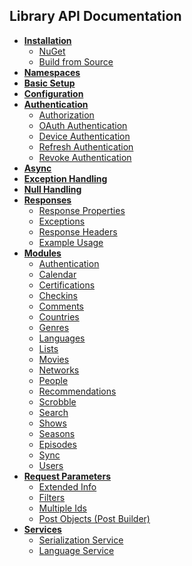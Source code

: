 ## Library API Documentation

- **[Installation](https://github.com/henrikfroehling/Trakt.NET/tree/develop/docs/Library_API_Documentation/01_Installation#installation)**
  - [NuGet](https://github.com/henrikfroehling/Trakt.NET/tree/develop/docs/Library_API_Documentation/01_Installation#nuget)
  - [Build from Source](https://github.com/henrikfroehling/Trakt.NET/tree/develop/docs/Library_API_Documentation/01_Installation#build-from-source)
- **[Namespaces](https://github.com/henrikfroehling/Trakt.NET/tree/develop/docs/Library_API_Documentation/02_Namespaces#namespaces)**
- **[Basic Setup](https://github.com/henrikfroehling/Trakt.NET/tree/develop/docs/Library_API_Documentation/03_Basic_Setup#basic-setup)**
- **[Configuration](https://github.com/henrikfroehling/Trakt.NET/tree/develop/docs/Library_API_Documentation/04_Configuration#configuration)**
- **[Authentication](https://github.com/henrikfroehling/Trakt.NET/tree/develop/docs/Library_API_Documentation/05_Authentication#authentication)**
  - [Authorization](https://github.com/henrikfroehling/Trakt.NET/tree/develop/docs/Library_API_Documentation/05_Authentication#authorization)
  - [OAuth Authentication](https://github.com/henrikfroehling/Trakt.NET/tree/develop/docs/Library_API_Documentation/05_Authentication#oauth-authentication)
  - [Device Authentication](https://github.com/henrikfroehling/Trakt.NET/tree/develop/docs/Library_API_Documentation/05_Authentication#device-authentication)
  - [Refresh Authentication](https://github.com/henrikfroehling/Trakt.NET/tree/develop/docs/Library_API_Documentation/05_Authentication#refresh-authentication)
  - [Revoke Authentication](https://github.com/henrikfroehling/Trakt.NET/tree/develop/docs/Library_API_Documentation/05_Authentication#revoke-authentication)
- **[Async](https://github.com/henrikfroehling/Trakt.NET/tree/develop/docs/Library_API_Documentation/06_Async#async)**
- **[Exception Handling](https://github.com/henrikfroehling/Trakt.NET/tree/develop/docs/Library_API_Documentation/07_Exception_Handling#exception-handling)**
- **[Null Handling](https://github.com/henrikfroehling/Trakt.NET/tree/develop/docs/Library_API_Documentation/08_Null_Handling#null-handling)**
- **[Responses](https://github.com/henrikfroehling/Trakt.NET/tree/develop/docs/Library_API_Documentation/09_Responses#responses)**
  - [Response Properties](https://github.com/henrikfroehling/Trakt.NET/tree/develop/docs/Library_API_Documentation/09_Responses#response-properties)
  - [Exceptions](https://github.com/henrikfroehling/Trakt.NET/tree/develop/docs/Library_API_Documentation/09_Responses#exceptions)
  - [Response Headers](https://github.com/henrikfroehling/Trakt.NET/tree/develop/docs/Library_API_Documentation/09_Responses#response-headers)
  - [Example Usage](https://github.com/henrikfroehling/Trakt.NET/tree/develop/docs/Library_API_Documentation/09_Responses#example-usage)
- **[Modules](https://github.com/henrikfroehling/Trakt.NET/tree/develop/docs/Library_API_Documentation/10_Modules#modules)**
  - [Authentication](https://github.com/henrikfroehling/Trakt.NET/tree/develop/docs/Library_API_Documentation/10_Modules#authentication)
  - [Calendar](https://github.com/henrikfroehling/Trakt.NET/tree/develop/docs/Library_API_Documentation/10_Modules#calendar)
  - [Certifications](https://github.com/henrikfroehling/Trakt.NET/tree/develop/docs/Library_API_Documentation/10_Modules#certifications)
  - [Checkins](https://github.com/henrikfroehling/Trakt.NET/tree/develop/docs/Library_API_Documentation/10_Modules#checkins)
  - [Comments](https://github.com/henrikfroehling/Trakt.NET/tree/develop/docs/Library_API_Documentation/10_Modules#comments)
  - [Countries](https://github.com/henrikfroehling/Trakt.NET/tree/develop/docs/Library_API_Documentation/10_Modules#countries)
  - [Genres](https://github.com/henrikfroehling/Trakt.NET/tree/develop/docs/Library_API_Documentation/10_Modules#genres)
  - [Languages](https://github.com/henrikfroehling/Trakt.NET/tree/develop/docs/Library_API_Documentation/10_Modules#languages)
  - [Lists](https://github.com/henrikfroehling/Trakt.NET/tree/develop/docs/Library_API_Documentation/10_Modules#lists)
  - [Movies](https://github.com/henrikfroehling/Trakt.NET/tree/develop/docs/Library_API_Documentation/10_Modules#movies)
  - [Networks](https://github.com/henrikfroehling/Trakt.NET/tree/develop/docs/Library_API_Documentation/10_Modules#networks)
  - [People](https://github.com/henrikfroehling/Trakt.NET/tree/develop/docs/Library_API_Documentation/10_Modules#people)
  - [Recommendations](https://github.com/henrikfroehling/Trakt.NET/tree/develop/docs/Library_API_Documentation/10_Modules#recommendations)
  - [Scrobble](https://github.com/henrikfroehling/Trakt.NET/tree/develop/docs/Library_API_Documentation/10_Modules#scrobble)
  - [Search](https://github.com/henrikfroehling/Trakt.NET/tree/develop/docs/Library_API_Documentation/10_Modules#search)
  - [Shows](https://github.com/henrikfroehling/Trakt.NET/tree/develop/docs/Library_API_Documentation/10_Modules#shows)
  - [Seasons](https://github.com/henrikfroehling/Trakt.NET/tree/develop/docs/Library_API_Documentation/10_Modules#seasons)
  - [Episodes](https://github.com/henrikfroehling/Trakt.NET/tree/develop/docs/Library_API_Documentation/10_Modules#episodes)
  - [Sync](https://github.com/henrikfroehling/Trakt.NET/tree/develop/docs/Library_API_Documentation/10_Modules#sync)
  - [Users](https://github.com/henrikfroehling/Trakt.NET/tree/develop/docs/Library_API_Documentation/10_Modules#users)
- **[Request Parameters](https://github.com/henrikfroehling/Trakt.NET/tree/develop/docs/Library_API_Documentation/11_Request_Parameters#request-parameters)**
  - [Extended Info](https://github.com/henrikfroehling/Trakt.NET/tree/develop/docs/Library_API_Documentation/11_Request_Parameters#extended-info)
  - [Filters](https://github.com/henrikfroehling/Trakt.NET/tree/develop/docs/Library_API_Documentation/11_Request_Parameters#filters)
  - [Multiple Ids](https://github.com/henrikfroehling/Trakt.NET/tree/develop/docs/Library_API_Documentation/11_Request_Parameters#multiple-ids)
  - [Post Objects (Post Builder)](https://github.com/henrikfroehling/Trakt.NET/tree/develop/docs/Library_API_Documentation/11_Request_Parameters#post-objects-post-builder)
- **[Services](https://github.com/henrikfroehling/Trakt.NET/tree/develop/docs/Library_API_Documentation/12_Services#services)**
  - [Serialization Service](https://github.com/henrikfroehling/Trakt.NET/tree/develop/docs/Library_API_Documentation/12_Services#serialization-service)
  - [Language Service](https://github.com/henrikfroehling/Trakt.NET/tree/develop/docs/Library_API_Documentation/12_Services#language-service)
